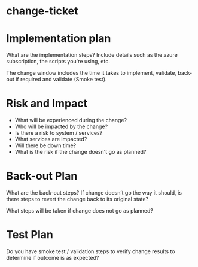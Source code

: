 # change-ticket

# Implementation plan

What are the implementation steps? Include details such as the azure subscription, the scripts you're using, etc.

The change window includes the time it takes to implement, validate, back-out if required and validate (Smoke test).


# Risk and Impact
- What will be experienced during the change?
- Who will be impacted by the change?
- Is there a risk to system / services?
- What services are impacted?
- Will there be down time?
- What is the risk if the change doesn't go as planned?

# Back-out Plan

What are the back-out steps? If change doesn’t go the way it should, is there steps to revert the change back to its original state?

What steps will be taken if change does not go as planned?

 

# Test Plan

Do you have smoke test / validation steps to verify change results to determine if outcome is as expected?
